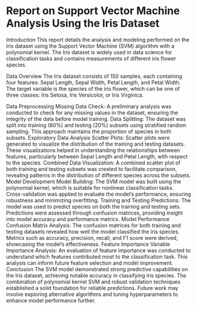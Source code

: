 # Report on Support Vector Machine Analysis Using the Iris Dataset
Introduction
This report details the analysis and modeling performed on the Iris dataset using the Support Vector Machine (SVM) algorithm with a polynomial kernel. The Iris dataset is widely used in data science for classification tasks and contains measurements of different iris flower species.

Data Overview
The Iris dataset consists of 150 samples, each containing four features: Sepal Length, Sepal Width, Petal Length, and Petal Width. The target variable is the species of the iris flower, which can be one of three classes: Iris Setosa, Iris Versicolor, or Iris Virginica.

Data Preprocessing
Missing Data Check: A preliminary analysis was conducted to check for any missing values in the dataset, ensuring the integrity of the data before model training.
Data Splitting: The dataset was split into training (80%) and testing (20%) subsets using stratified random sampling. This approach maintains the proportion of species in both subsets.
Exploratory Data Analysis
Scatter Plots: Scatter plots were generated to visualize the distribution of the training and testing datasets. These visualizations helped in understanding the relationships between features, particularly between Sepal Length and Petal Length, with respect to the species.
Combined Data Visualization: A combined scatter plot of both training and testing subsets was created to facilitate comparison, revealing patterns in the distribution of different species across the subsets.
Model Development
Model Building: The SVM model was built using the polynomial kernel, which is suitable for nonlinear classification tasks. Cross-validation was applied to evaluate the model’s performance, ensuring robustness and minimizing overfitting.
Training and Testing Predictions: The model was used to predict species on both the training and testing sets. Predictions were assessed through confusion matrices, providing insight into model accuracy and performance metrics.
Model Performance
Confusion Matrix Analysis: The confusion matrices for both training and testing datasets revealed how well the model classified the iris species. Metrics such as accuracy, precision, recall, and F1 score were derived, showcasing the model’s effectiveness.
Feature Importance
Variable Importance Analysis: An evaluation of feature importance was conducted to understand which features contributed most to the classification task. This analysis can inform future feature selection and model improvement.
Conclusion
The SVM model demonstrated strong predictive capabilities on the Iris dataset, achieving notable accuracy in classifying iris species. The combination of polynomial kernel SVM and robust validation techniques established a solid foundation for reliable predictions. Future work may involve exploring alternative algorithms and tuning hyperparameters to enhance model performance further.

